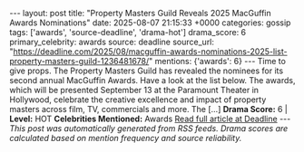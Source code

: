 --- layout: post title: "Property Masters Guild Reveals 2025 MacGuffin Awards Nominations" date: 2025-08-07 21:15:33 +0000 categories: gossip tags: ['awards', 'source-deadline', 'drama-hot'] drama_score: 6 primary_celebrity: awards source: deadline source_url: "https://deadline.com/2025/08/macguffin-awards-nominations-2025-list-property-masters-guild-1236481678/" mentions: {'awards': 6} --- Time to give props. The Property Masters Guild has revealed the nominees for its second annual MacGuffin Awards. Have a look at the list below. The awards, which will be presented September 13 at the Paramount Theater in Hollywood, celebrate the creative excellence and impact of property masters across film, TV, commercials and more. The […] **Drama Score:** 6 | **Level:** HOT **Celebrities Mentioned:** Awards [Read full article at Deadline](https://deadline.com/2025/08/macguffin-awards-nominations-2025-list-property-masters-guild-1236481678/) --- *This post was automatically generated from RSS feeds. Drama scores are calculated based on mention frequency and source reliability.*